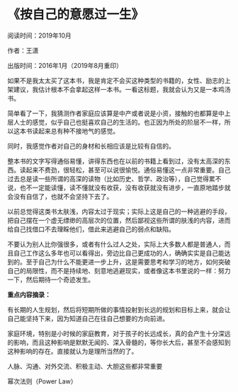 # 《按自己的意愿过一生》

阅读时间：2019年10月

作者：王潇

出版时间：2016年1月（2019年8月重印）

如果不是我太太买了这本书，我是肯定不会买这种类型的书籍的，女性、励志的上架建议，我估计根本不会拿起这样一本书。一看这标题，我就会认为又是一本鸡汤书。

简单看了一下，我猜测作者家庭应该算是中产或者说是小资，接触的也都算是中上层人士的感觉，似乎自己也挺喜欢自己的生活的。也正因为所处的阶层不一样，所以这本书读起来总有种不接地气的感觉。

同时，我感觉作者对自己的身材和长相应该是比较有自信的。

整本书的文字写得通俗易懂，讲得东西也在以前的书籍上看到过，没有太高深的东西。读起来不费劲，很轻松，甚至可以说很愉悦。通俗易懂这一点非常重要。自己过去总是读一些所谓的高深的读物（比如历史、哲学、政治等），自己觉得累不说，也不一定能读懂，读不懂就没有收获，没有收获就没有进步，一直原地踏步就会没有自信了，也就不会坚持下去了。

以前总觉得这类书太肤浅，内容太过于现实；实际上这是自己的一种逃避的手段，把自己摆在一个虚无缥缈的高层次的位置，然后鄙视这些所谓的肤浅的内容，进而给自己找借口不去理睬他们，借此来逃避自己的弱点和缺陷。

不要认为别人比你强很多，或者有什么过人之处，实际上大多数人都是普通人，而且自己工作这么多年也可以看得出，旁边比自己更成功的人，确确实实是自己能达到的。至于自己为什么不能更进一步上升，这是需要思考和学习的地方，如何突破自己的局限性，而不是持续地、刻意地逃避现实，或者像这本书里说的一样：努力一下，然后期待一个奇迹发生。

**重点内容摘录：**

有长期的人生规划，然后将短期所做的事情投射到长远的规划和目标上来，就会让自己能坚持下来，因为知道自己在往自己想要的方向前进。

家庭环境，特别是小时候的家庭教育，对于孩子的长远成长，真的会产生十分深远的影响，而且这种影响是默默无闻的、深入骨髓的，等你长大后，甚至不会感知到这种影响的存在。直接就认为是理所当然的了。

人脉、沟通、对外交流、积极主动、大胆这些都非常重要

幂次法则（Power Law）

